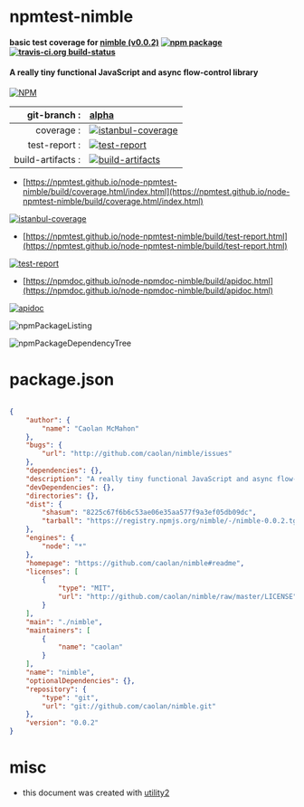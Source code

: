 # npmtest-nimble

#### basic test coverage for  [nimble (v0.0.2)](https://github.com/caolan/nimble#readme)  [![npm package](https://img.shields.io/npm/v/npmtest-nimble.svg?style=flat-square)](https://www.npmjs.org/package/npmtest-nimble) [![travis-ci.org build-status](https://api.travis-ci.org/npmtest/node-npmtest-nimble.svg)](https://travis-ci.org/npmtest/node-npmtest-nimble)

#### A really tiny functional JavaScript and async flow-control library

[![NPM](https://nodei.co/npm/nimble.png?downloads=true&downloadRank=true&stars=true)](https://www.npmjs.com/package/nimble)

| git-branch : | [alpha](https://github.com/npmtest/node-npmtest-nimble/tree/alpha)|
|--:|:--|
| coverage : | [![istanbul-coverage](https://npmtest.github.io/node-npmtest-nimble/build/coverage.badge.svg)](https://npmtest.github.io/node-npmtest-nimble/build/coverage.html/index.html)|
| test-report : | [![test-report](https://npmtest.github.io/node-npmtest-nimble/build/test-report.badge.svg)](https://npmtest.github.io/node-npmtest-nimble/build/test-report.html)|
| build-artifacts : | [![build-artifacts](https://npmtest.github.io/node-npmtest-nimble/glyphicons_144_folder_open.png)](https://github.com/npmtest/node-npmtest-nimble/tree/gh-pages/build)|

- [https://npmtest.github.io/node-npmtest-nimble/build/coverage.html/index.html](https://npmtest.github.io/node-npmtest-nimble/build/coverage.html/index.html)

[![istanbul-coverage](https://npmtest.github.io/node-npmtest-nimble/build/screenCapture.buildCi.browser.%252Ftmp%252Fbuild%252Fcoverage.lib.html.png)](https://npmtest.github.io/node-npmtest-nimble/build/coverage.html/index.html)

- [https://npmtest.github.io/node-npmtest-nimble/build/test-report.html](https://npmtest.github.io/node-npmtest-nimble/build/test-report.html)

[![test-report](https://npmtest.github.io/node-npmtest-nimble/build/screenCapture.buildCi.browser.%252Ftmp%252Fbuild%252Ftest-report.html.png)](https://npmtest.github.io/node-npmtest-nimble/build/test-report.html)

- [https://npmdoc.github.io/node-npmdoc-nimble/build/apidoc.html](https://npmdoc.github.io/node-npmdoc-nimble/build/apidoc.html)

[![apidoc](https://npmdoc.github.io/node-npmdoc-nimble/build/screenCapture.buildCi.browser.%252Ftmp%252Fbuild%252Fapidoc.html.png)](https://npmdoc.github.io/node-npmdoc-nimble/build/apidoc.html)

![npmPackageListing](https://npmtest.github.io/node-npmtest-nimble/build/screenCapture.npmPackageListing.svg)

![npmPackageDependencyTree](https://npmtest.github.io/node-npmtest-nimble/build/screenCapture.npmPackageDependencyTree.svg)



# package.json

```json

{
    "author": {
        "name": "Caolan McMahon"
    },
    "bugs": {
        "url": "http://github.com/caolan/nimble/issues"
    },
    "dependencies": {},
    "description": "A really tiny functional JavaScript and async flow-control library",
    "devDependencies": {},
    "directories": {},
    "dist": {
        "shasum": "8225c67f6b6c53ae06e35aa577f9a3ef05db09dc",
        "tarball": "https://registry.npmjs.org/nimble/-/nimble-0.0.2.tgz"
    },
    "engines": {
        "node": "*"
    },
    "homepage": "https://github.com/caolan/nimble#readme",
    "licenses": [
        {
            "type": "MIT",
            "url": "http://github.com/caolan/nimble/raw/master/LICENSE"
        }
    ],
    "main": "./nimble",
    "maintainers": [
        {
            "name": "caolan"
        }
    ],
    "name": "nimble",
    "optionalDependencies": {},
    "repository": {
        "type": "git",
        "url": "git://github.com/caolan/nimble.git"
    },
    "version": "0.0.2"
}
```



# misc
- this document was created with [utility2](https://github.com/kaizhu256/node-utility2)
